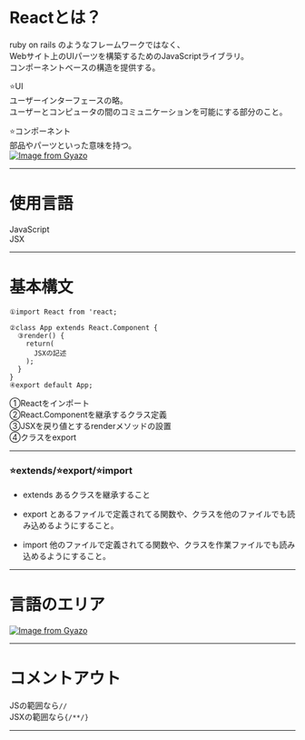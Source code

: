 # Reactとは？
ruby on rails のようなフレームワークではなく、    
Webサイト上のUIパーツを構築するためのJavaScriptライブラリ。    
コンポーネントベースの構造を提供する。    

⭐️UI    
ユーザーインターフェースの略。    
ユーザーとコンピュータの間のコミュニケーションを可能にする部分のこと。

⭐️コンポーネント    
部品やパーツといった意味を持つ。    
[![Image from Gyazo](https://i.gyazo.com/56bebd4f9919a94491a28b674b59c849.png)](https://gyazo.com/56bebd4f9919a94491a28b674b59c849)
***

# 使用言語
JavaScript    
JSX
***

# 基本構文
~~~
①import React from 'react;

②class App extends React.Component {
  ③render() {
    return(
      JSXの記述
    );
  }
}
④export default App;
~~~
①Reactをインポート    
②React.Componentを継承するクラス定義    
③JSXを戻り値とするrenderメソッドの設置    
④クラスをexport
***

### ⭐️extends/⭐️export/⭐️import
- extends
あるクラスを継承すること

- export
とあるファイルで定義されてる関数や、クラスを他のファイルでも読み込めるようにすること。

- import
他のファイルで定義されてる関数や、クラスを作業ファイルでも読み込めるようにすること。
***

# 言語のエリア
[![Image from Gyazo](https://i.gyazo.com/b3b3a0439da43eb468fbc05da32ae84d.png)](https://gyazo.com/b3b3a0439da43eb468fbc05da32ae84d)
***

# コメントアウト
JSの範囲なら`//`    
JSXの範囲なら`{/**/}`
***
